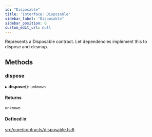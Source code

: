 ```yaml
---
id: "Disposable"
title: "Interface: Disposable"
sidebar_label: "Disposable"
sidebar_position: 0
custom_edit_url: null
---
```


Represents a Disposable contract.
Let dependencies implement this to dispose and cleanup.

## Methods

### dispose

▸ **dispose**(): `unknown`

#### Returns

`unknown`

#### Defined in

[src/core/contracts/disposable.ts:8](https://github.com/sern-handler/handler/blob/e1059f9/src/core/contracts/disposable.ts#L8)
